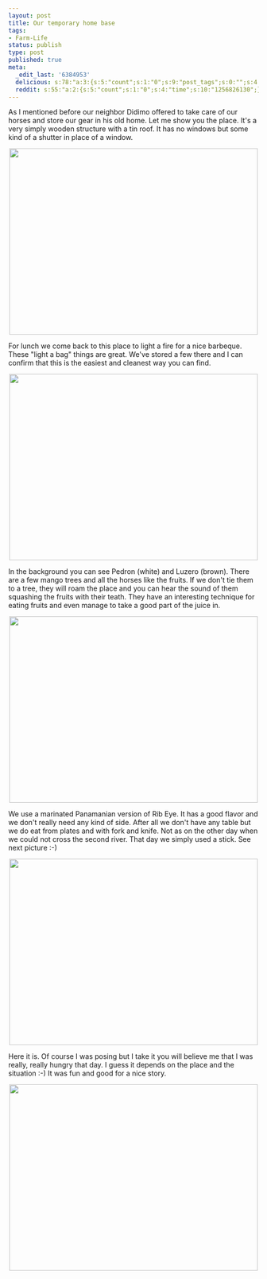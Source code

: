 ```yaml
---
layout: post
title: Our temporary home base
tags:
- Farm-Life
status: publish
type: post
published: true
meta:
  _edit_last: '6384953'
  delicious: s:78:"a:3:{s:5:"count";s:1:"0";s:9:"post_tags";s:0:"";s:4:"time";s:10:"1256826128";}";
  reddit: s:55:"a:2:{s:5:"count";s:1:"0";s:4:"time";s:10:"1256826130";}";
---
```

As I mentioned before our neighbor Didimo offered to take care of our horses and store our gear in his old home. Let me show you the place. It's a very simply wooden structure with a tin roof. It has no windows but some kind of a shutter in place of a window.

<a href="http://www.flickr.com/photos/34665899@N00/3907826671" title="View '' on Flickr.com"><div style="text-align:center;"><img src="http://farm3.static.flickr.com/2566/3907826671_b1b6b12795.jpg" alt="" border="0" width="500" height="375" /></div></a>

For lunch we come back to this place to light a fire for a nice barbeque. These "light a bag" things are great. We've stored a few there and I can confirm that this is the easiest and cleanest way you can find.

<a href="http://www.flickr.com/photos/34665899@N00/3908604672" title="View '' on Flickr.com"><div style="text-align:center;"><img src="http://farm4.static.flickr.com/3085/3908604672_ed4e38354c.jpg" alt="" border="0" width="500" height="375" /></div></a>

In the background you can see Pedron (white) and Luzero (brown). There are a few mango trees and all the horses like the fruits. If we don't tie them to a tree, they will roam the place and you can hear the sound of them squashing the fruits with their teath. They have an interesting technique for eating fruits and even manage to take a good part of the juice in.

<a href="http://www.flickr.com/photos/34665899@N00/3907823865" title="View '' on Flickr.com"><div style="text-align:center;"><img src="http://farm4.static.flickr.com/3516/3907823865_b90de4803c.jpg" alt="" border="0" width="500" height="375" /></div></a>

We use a marinated Panamanian version of Rib Eye. It has a good flavor and we don't really need any kind of side. After all we don't have any table but we do eat from plates and with fork and knife. Not as on the other day when we could not cross the second river. That day we simply used a stick. See next picture :-)

<a href="http://www.flickr.com/photos/34665899@N00/3908603622" title="View '' on Flickr.com"><div style="text-align:center;"><img src="http://farm4.static.flickr.com/3484/3908603622_ab2bbb6369.jpg" alt="" border="0" width="500" height="375" /></div></a>

Here it is. Of course I was posing but I take it you will believe me that I was really, really hungry that day. I guess it depends on the place and the situation :-) It was fun and good for a nice story.

<a href="http://www.flickr.com/photos/34665899@N00/3908002567" title="View '' on Flickr.com"><div style="text-align:center;"><img src="http://farm3.static.flickr.com/2478/3908002567_abb3637fbf.jpg" alt="" border="0" width="500" height="375" /></div></a>
